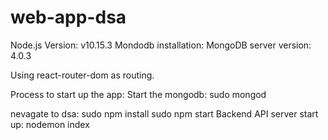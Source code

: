 # web-app-dsa

Node.js Version: v10.15.3
Mondodb installation: MongoDB server version: 4.0.3

Using react-router-dom as routing.

Process to start up the app:
Start the mongodb: sudo mongod

nevagate to dsa:
sudo npm install
sudo npm start
Backend API server start up: nodemon index
